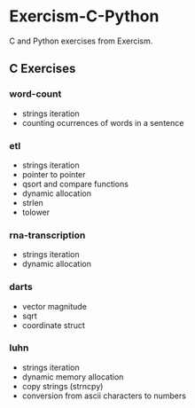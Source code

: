 # Exercism-C-Python
C and Python exercises from Exercism.

## C Exercises

### word-count
* strings iteration
* counting ocurrences of words in a sentence

### etl
* strings iteration
* pointer to pointer
* qsort and compare functions
* dynamic allocation
* strlen
* tolower

### rna-transcription
* strings iteration
* dynamic allocation

### darts
* vector magnitude
* sqrt
* coordinate struct

### luhn
* strings iteration
* dynamic memory allocation
* copy strings (strncpy)
* conversion from ascii characters to numbers
